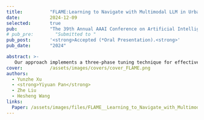 ```yaml
---
title:          "FLAME:Learning to Navigate with Multimodal LLM in Urban Environments"
date:           2024-12-09
selected:       true
pub:            "The 39th Annual AAAI Conference on Artificial Intelligence (AAAI).<br>"
# pub_pre:        "Submitted to "
pub_post:       '<strong>Accepted (*Oral Presentation).<strong>'
pub_date:       "2024"

abstract: >-
   Our approach implements a three-phase tuning technique for effective adaptation to navigation tasks, including single perception tuning for street view description, multiple perception tuning for route summarization, and end-to-end training on VLN datasets. This work showcases the potential of Multimodal LLMs (MLLMs) in complex navigation tasks, representing an advancement towards applications of MLLMs in the field of embodied intelligence.
cover:          /assets/images/covers/cover_FLAME.png
authors:
  - Yunzhe Xu
  - <strong>Yiyuan Pan</strong>
  - Zhe Liu
  - Hesheng Wang
links:
  Paper: /assets/images/files/FLAME__Learning_to_Navigate_with_Multimodal_LLM_in_Urban_Environments.pdf
---
```

